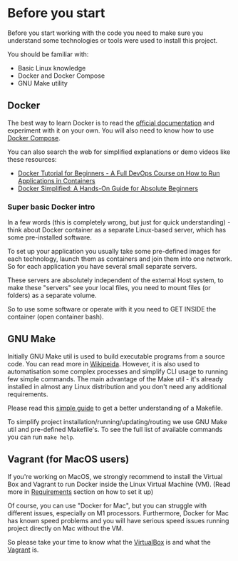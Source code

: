 # Before you start

Before you start working with the code you need to make sure you understand some technologies or
tools were used to install this project.

You should be familiar with:

-   Basic Linux knowledge
-   Docker and Docker Compose
-   GNU Make utility

## Docker

The best way to learn Docker is to read the
[official documentation](https://docs.docker.com/engine/docker-overview/) and experiment with it on
your own. You will also need to know how to use [Docker Compose](https://docs.docker.com/compose/).

You can also search the web for simplified explanations or demo videos like these resources:

-   [Docker Tutorial for Beginners - A Full DevOps Course on How to Run Applications in Containers](https://www.youtube.com/watch?v=fqMOX6JJhGo)
-   [Docker Simplified: A Hands-On Guide for Absolute Beginners](https://www.freecodecamp.org/news/docker-simplified-96639a35ff36/)

### Super basic Docker intro

In a few words (this is completely wrong, but just for quick understanding) - think about Docker
container as a separate Linux-based server, which has some pre-installed software.

To set up your application you usually take some pre-defined images for each technology, launch them
as containers and join them into one network. So for each application you have several small
separate servers.

These servers are absolutely independent of the external Host system, to make these "servers" see
your local files, you need to mount files (or folders) as a separate volume.

So to use some software or operate with it you need to GET INSIDE the container (open container
bash).

## GNU Make

Initially GNU Make util is used to build executable programs from a source code. You can read more
in [Wikipeida](<https://en.wikipedia.org/wiki/Make_(software)>). However, it is also used to
automatisation some complex processes and simplify CLI usage to running few simple commands. The
main advantage of the Make util - it's already installed in almost any Linux distribution and you
don't need any additional requirements.

Please read this [simple guide](https://opensource.com/article/18/8/what-how-makefile) to get a
better understanding of a Makefile.

To simplify project installation/running/updating/routing we use GNU Make util and pre-defined
Makefile's. To see the full list of available commands you can run `make help`.

## Vagrant (for MacOS users)

If you're working on MacOS, we strongly recommend to install the Virtual Box and Vagrant to run
Docker inside the Linux Virtual Machine (VM). (Read more in [Requirements](requirements.md) section
on how to set it up)

Of course, you can use "Docker for Mac", but you can struggle with different issues, especially on
M1 processors. Furthermore, Docker for Mac has known speed problems and you will have serious speed
issues running project directly on Mac without the VM.

So please take your time to know what the [VirtualBox](https://www.virtualbox.org/) is and what the
[Vagrant](https://www.vagrantup.com/) is.
